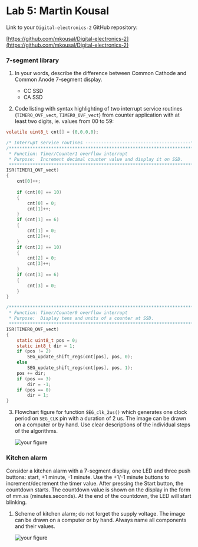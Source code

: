 # Lab 5: Martin Kousal

Link to your `Digital-electronics-2` GitHub repository:

   [https://github.com/mkousal/Digital-electronics-2](https://github.com/mkousal/Digital-electronics-2)


### 7-segment library

1. In your words, describe the difference between Common Cathode and Common Anode 7-segment display.
   * CC SSD
   * CA SSD

2. Code listing with syntax highlighting of two interrupt service routines (`TIMER0_OVF_vect`, `TIMER0_OVF_vect`) from counter application with at least two digits, ie. values from 00 to 59:

```c
volatile uint8_t cnt[] = {0,0,0,0};

/* Interrupt service routines ----------------------------------------*/
/**********************************************************************
 * Function: Timer/Counter1 overflow interrupt
 * Purpose:  Increment decimal counter value and display it on SSD.
 **********************************************************************/
ISR(TIMER1_OVF_vect)
{
	cnt[0]++;	
		
	if (cnt[0] == 10)
	{
		cnt[0] = 0;
		cnt[1]++;	
	}
	if (cnt[1] == 6)
	{
		cnt[1] = 0;
		cnt[2]++;
	}
	if (cnt[2] == 10)
	{
		cnt[2] = 0;
		cnt[3]++;
	}
	if (cnt[3] == 6)
	{
		cnt[3] = 0;
	}
}
```

```c
/**********************************************************************
 * Function: Timer/Counter0 overflow interrupt
 * Purpose:  Display tens and units of a counter at SSD.
 **********************************************************************/
ISR(TIMER0_OVF_vect)
{
	static uint8_t pos = 0;
	static int8_t dir = 1;
	if (pos != 2)
		SEG_update_shift_regs(cnt[pos], pos, 0);
	else
		SEG_update_shift_regs(cnt[pos], pos, 1);
	pos += dir;
	if (pos == 3)
		dir = -1;
	if (pos == 0)
		dir = 1;
}
```

3. Flowchart figure for function `SEG_clk_2us()` which generates one clock period on `SEG_CLK` pin with a duration of 2&nbsp;us. The image can be drawn on a computer or by hand. Use clear descriptions of the individual steps of the algorithms.

   ![your figure]()


### Kitchen alarm

Consider a kitchen alarm with a 7-segment display, one LED and three push buttons: start, +1 minute, -1 minute. Use the +1/-1 minute buttons to increment/decrement the timer value. After pressing the Start button, the countdown starts. The countdown value is shown on the display in the form of mm.ss (minutes.seconds). At the end of the countdown, the LED will start blinking.

1. Scheme of kitchen alarm; do not forget the supply voltage. The image can be drawn on a computer or by hand. Always name all components and their values.

   ![your figure]()